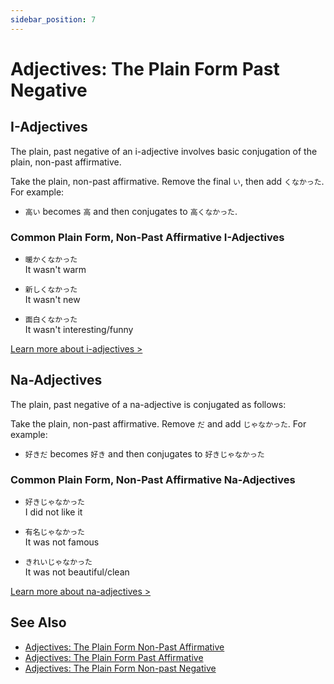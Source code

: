 ```yaml
---
sidebar_position: 7
---
```


# Adjectives: The Plain Form Past Negative

## I-Adjectives

The plain, past negative of an i-adjective involves basic conjugation of the plain, non-past affirmative.

Take the plain, non-past affirmative. Remove the final `い`, then add `くなかった`. For example:

- `高い` becomes `高` and then conjugates to `高くなかった`.

### Common Plain Form, Non-Past Affirmative I-Adjectives

- ``暖かくなかった``  
  It wasn't warm

- ``新しくなかった``  
  It wasn't new

- ``面白くなかった``  
  It wasn't interesting/funny

[Learn more about i-adjectives >](i-adjectives)

## Na-Adjectives

The plain, past negative of a na-adjective is conjugated as follows:

Take the plain, non-past affirmative. Remove `だ` and add `じゃなかった`. For example:  

- `好きだ` becomes `好き` and then conjugates to `好きじゃなかった`

### Common Plain Form, Non-Past Affirmative Na-Adjectives

- ``好きじゃなかった``  
  I did not like it

- ``有名じゃなかった``  
  It was not famous

- ``きれいじゃなかった``  
  It was not beautiful/clean

[Learn more about na-adjectives >](adjective-naform)

## See Also

- [Adjectives: The Plain Form Non-Past Affirmative](adjective-informalpresentaffirmative)
- [Adjectives: The Plain Form Past Affirmative](adjective-informalpastaffirmative)
- [Adjectives: The Plain Form Non-past Negative](adjective-informalpresentnegative)
